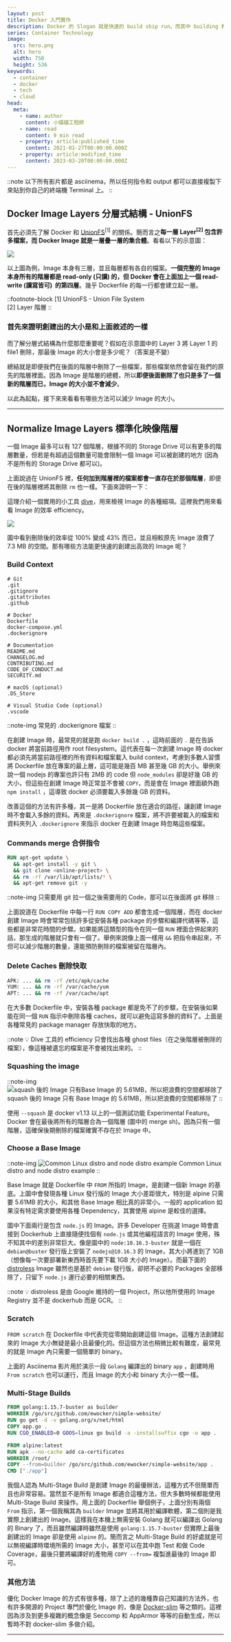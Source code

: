 ```yaml
---
layout: post
title: Docker 入門實作
description: Docker 的 Slogan 就是快速的 build ship run。而其中 building 和 shipping 大概是最花時間的步驟了！為什麼明明一個簡單的 Image 卻有 500MB 的大小呢呢？今天就來看看創建一個優質 Docker Image 的各種方法。
series: Container Technology
image:
  src: hero.png
  alt: hero
  width: 750
  height: 536
keywords:
  - container
  - docker
  - tech
  - cloud
head:
  meta:
    - name: author
      content: 小貓貓工程師
    - name: read
      content: 9 min read
    - property: article:published_time
      content: 2021-01-27T00:00:00.000Z
    - property: article:modified_time
      content: 2023-03-20T00:00:00.000Z
---
```


::note
以下所有影片都是 asciinema，所以任何指令和 output 都可以直接複製下來貼到你自己的終端機 Terminal 上。
::

## Docker Image Layers 分層式結構 - UnionFS

首先必須先了解 Docker 和 [UnionFS](https://en.wikipedia.org/wiki/UnionFS?ref=blog.ewocker.com)<sup>\[1\]</sup> 的關係。簡而言之**每一層 Layer<sup>\[2\]</sup> 包含許多檔案，而 Docker Image 就是一層疊一層的集合體**。看看以下的示意圖：

![](unionfs.png)

以上圖為例，Image 本身有三層，並且每層都有各自的檔案。**一個完整的 Image 本身所有的階層都是 read-only (只讀) 的，但 Docker 會在上面加上一個 read-write (讀寫皆可)  的第四層**。幾乎 Dockerfile 的每一行都會建立起一層。

::footnote-block
\[1\] UnionFS - Union File System  
\[2\] Layer 階層
::

### 首先來證明創建出的大小是和上面敘述的一樣

而了解分層式結構為什麼那麼重要呢？假如在示意圖中的 Layer 3 將 Layer 1 的 file1 刪除，那最後 Image 的大小會是多少呢？（答案是不變）

總結就是即便我們在後面的階層中刪除了一些檔案，那些檔案依然會留在我們的原先的階層裡面。因為 Image 是階層的總體，所以**即便後面刪除了也只是多了一個新的階層而已，Image 的大小並不會減少**。

以此為起點，接下來來看看有哪些方法可以減少 Image 的大小。

---

## Normalize Image Layers 標準化映像階層

一個 Image 最多可以有 127 個階層，根據不同的 Storage Drive 可以有更多的階層數量，但若是有超過這個數量可能會限制一個 Image 可以被創建的地方 (因為不是所有的 Storage Drive 都可以)。

上面說過在 UnionFS 裡，**任何加到階層裡的檔案都會一直存在於那個階層**，即便在後的階層裡將其刪除 `rm` 也一樣。下面來證明一下：

這理介紹一個實用的小工具 [dive](https://github.com/wagoodman/dive?ref=blog.ewocker.com)，用來檢視 Image 的各種細項。這裡我們用來看看 Image 的效率 efficiency。

![](image.png)

圖中看到刪除後的效率從 100% 變成 43% 而已，並且相較原先 Image 浪費了 7.3 MB 的空間。那有哪些方法能更快速的創建出高效的 Image 呢？

### Build Context

```
# Git
.git
.gitignore
.gitattributes
.github

# Docker
Dockerfile
docker-compose.yml
.dockerignore

# Documentation
README.md
CHANGELOG.md
CONTRIBUTING.md
CODE_OF_CONDUCT.md
SECURITY.md

# macOS (optional)
.DS_Store

# Visual Studio Code (optional)
.vscode
```
::note-img
常見的 .dockerignore 檔案
::

在創建 Image 時，最常見的就是跑 `docker build .` ，這時前面的 `.` 是在告訴 docker 將當前路徑用作 root filesystem。這代表在每一次創建 Image 時 docker 都必須先將當前路徑裡的所有資料和檔案載入 build context，考慮到多數人習慣將 Dockerfile 放在專案的最上層，這可能是幾百 MB 甚至幾 GB 的大小。舉例來說一個 nodejs 的專案也許只有 2MB 的 code 但 `node_modules` 卻是好幾 GB 的大小，但這些在創建 Image 時正常並不會被 `COPY`，而是會在 Image 裡面額外跑 `npm install` ，這導致 docker 必須要載入多餘幾 GB 的資料。

改善這個的方法有許多種，其一是將 Dockerfile 放在適合的路徑，讓創建 Image 時不會載入多餘的資料。再來是 `.dockerignore` 檔案，將不許要被載入的檔案和資料夾列入 `.dockerignore` 來指示 docker 在創建 Image 時忽略這些檔案。

### Commands merge 合併指令

```dockerfile
RUN apt-get update \
  && apt-get install -y git \
  && git clone <online-project> \
  && rm -rf /var/lib/apt/lists/* \
  && apt-get remove git -y
```
::note-img
只需要用 git 拉一個之後需要用的 Code，那可以在後面將 git 移除
::

上面說道在 Dockerfile 中每一行 `RUN`  `COPY`  `ADD` 都會生成一個階層，而在 docker 創建 Image 時會常常包括許多從安裝各種 package 的步驟和編譯代碼等等，這些都是非常花時間的步驟。如果能將這類型的指令在同一個 `RUN` 裡面合併起來的話，那生成的階層就只會有一個了。舉例來說像上面一樣用 `&&` 把指令串起來，不但可以減少階層的數量，還能預防刪除的檔案被留在階層內。

### Delete Caches 刪除快取

```bash
APK: ... && rm -rf /etc/apk/cache
YUM: ... && rm -rf /var/cache/yum
APT: ... && rm -rf /var/cache/apt
```

在大多數 Dockerfile 中，安裝各種 package 都是免不了的步驟，在安裝後如果能在同一個 `RUN` 指示中刪除各種 caches，就可以避免這寫多餘的資料了。上面是各種常見的 package manager 存放快取的地方。

::note
💡 Dive 工具的 efficiency 只會找出各種 ghost files（在之後階層被刪除的檔案），像這種被遺忘的檔案是不會被找出來的。
::

### Squashing the image

::note-img
![squash 後的 Image 只有Base Image 的 5.61MB，所以把浪費的空間都移除了](squash.png)
squash 後的 Image 只有 Base Image 的 5.61MB，所以把浪費的空間都移除了
::

使用 `--squash` 是 docker v1.13 以上的一個測試功能 Experimental Feature。Docker 會在最後將所有的階層合為一個階層 (圖中的 merge sh)。因為只有一個階層，這確保後期刪除的檔案確實不存在於 Image 中。

### Choose a Base Image

::note-img
![Common Linux distro and node distro example](distroless.png)
Common Linux distro and node distro example
::

Base Image 就是 Dockerfile 中 `FROM` 所指的 Image，是創建一個新 Image 的基底。上圖中會發現各種 Linux 發行版的 Image 大小差距很大，特別是 alpine 只需要 5.61MB 的大小，和其他 Base Image 相比真的非常小。一般的 application 如果沒有特定需求要使用各種 Dependency，其實使用 alpine 是較佳的選擇。

圖中下面兩行是包含 `node.js` 的 Image。許多 Developer 在挑選 Image 時會直接到 Dockerhub 上直接隨便找個有 `node.js` 或其他編程語言的 Image 使用，殊不知其中的差別非常巨大。像是圖中的 `node:10.16.3-buster` 就是一個在 `debian@buster` 發行版上安裝了 `nodejs@10.16.3` 的 Image，其大小將進到了 1GB（想像每一次要部署新東西時首先要下載 1GB 大小的 Image）。而最下面的 [distroless](https://github.com/GoogleContainerTools/distroless?ref=blog.ewocker.com) Image 雖然也是基於 `debian` 發行版，卻把不必要的 Packages 全部移除了，只留下 `node.js` 運行必要的相關東西。

::note
💡 distroless 是由 Google 維持的一個 Project，所以他所使用的 Image Registry 並不是 dockerhub 而是 GCR。
::

### Scratch

`FROM scratch` 在 Dockerfile 中代表完從零開始創建這個 Image。這種方法創建起來的 Image 大小無疑是最小且最優化的。但這個方法也稍微比較有難度，最常見的就是 Image 內只需要一個簡單的 binary。

上面的 Asciinema 影片用於演示一段 `Golang` 編譯出的 binary `app` ，創建時用 `From scratch` 也可以運行，而且 Image 的大小和 binary 大小一模一樣。

### Multi-Stage Builds

```dockerfile
FROM golang:1.15.7-buster as builder
WORKDIR /go/src/github.com/ewocker/simple-website/
RUN go get -d -v golang.org/x/net/html  
COPY app.go .
RUN CGO_ENABLED=0 GOOS=linux go build -a -installsuffix cgo -o app .

FROM alpine:latest  
RUN apk --no-cache add ca-certificates
WORKDIR /root/
COPY --from=builder /go/src/github.com/ewocker/simple-website/app .
CMD ["./app"]
```

我個人認為 Multi-Stage Build 是創建 Image 的最優辦法，這種方式不但簡單而且也非常容易。當然並不是所有 Image 都適合這種方法，但大多數時候都能使用 Multi-Stage Build 來操作。用上面的 Dockerfile 舉個例子，上面分別有兩個 `From` 指示，第一個我稱其為 `builder` Image 並將其用於編譯軟體，第二個則是我實際上創建出的 Image。這樣我在本機上無需安裝 Golang 就可以編譯出 Golang 的 Binary 了，而且雖然編譯時雖然是使用 `golang:1.15.7-buster` 但實際上最後創建出的 Image 卻是使用 `alpine` 的。簡而言之 Multi-Stage Build 的好處就是可以無視編譯時環境所需的 Image 大小，甚至可以在其中跑 Test 和做 Code Coverage，最後只要將編譯好的產物用 `COPY --from=` 複製進最後的 Image 即可。

### 其他方法

優化 Docker Image 的方式有很多種，除了上述的幾種靠自己知識的方法外，也有許多開源的 Project 專門於優化 Image 的，像是 [Docker-slim](https://github.com/docker-slim/docker-slim?ref=blog.ewocker.com) 等之類的。這裡因為涉及到更多複雜的概念像是 Seccomp 和 AppArmor 等等的自動生成，所以暫時不對 docker-slim 多做介紹。

---
